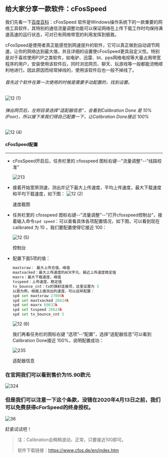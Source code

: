 <!--
author: thyme
date: 2020-03-31
title: cFosSpeed
tags:  
category: 软件分享
status: publish   
summary: 
-->


## 给大家分享一款软件：cFosSpeed



我们先看一下[百度百科](https://baike.baidu.com/item/cfosspeed/5913606?fr=aladdin)：cFosSpeed 软件是Windows操作系统下的一款重要的网络工具软件，其特别的通信流量调整功能可以保证网络在上传下载工作时均保持满速高速的运行状态，可对已有网络带宽的利用发挥到极致。

cFosSpeed是使用者真正能感觉到网速提升的软件，它可以真正做到自动调节网速，让你的网络达到最大值，并且详细的设置使cFosSpeed更具自定义性。特别是对于喜欢使用P2P之类软件，如电驴、迅雷、bt、pps网络电视等大量占用带宽程序的用户，安装使用该软件后，同时浏览网页、聊天、玩游戏等一般都能流畅顺利地进行。因此原因而经常掉线的，使用该软件后也一般不掉线了。 

###### 首先这个软件在第一次使用的时候是需要手动配置的，找到设置。

![12 (1)](http://www.thyme.org.cn\blog\img\121.png)

###### 弹出网页后，左侧目录选择“适配器信息”，会看到Calibration Done 是 10%(Poor)，所以接下来我们得自己配置一下，让Calibration Done接近 100%

![12 (4)](http://www.thyme.org.cn\blog\img\124.png)





#### cFosSpeed配置

------

- cFosSpeed开启后，任务栏里的 cfosspeed 图标右键--"流量调整"--"线路校准"

  ![213](http://www.thyme.org.cn\blog\img\213.png)

- 接着开始宽带测速，测出并记下最大上传速度，平均上传速度，最大下载速度和平均下载速度，如下图：
  ![12 (2)](http://www.thyme.org.cn\blog\img\122.png)

  

  速度截图

  

- 任务栏里的 cfosspeed 图标右键--"流量调整"--"打开cfosspeed控制台"，接着输入命令`spd speed`：可以查看具体各项配置情况，如下图，可以看到现在 calibrated 为 10 ，我们要配置使得它接近 100：


  ![12 (5)](http://www.thyme.org.cn\blog\img\125.png)

  控制台

  

- 配置下面5项的值：

  ```python
  maxtxraw： 最大上传总值，峰值
  maxtxacked：最大上传速度的ACK字元，接近上传速度稳定值
  maxrx：最大下载速度，峰值
  txspeed：上传速度，稳定值
  tx_bounce_cnt：tx的弹射连接项，这里设置为 5
  以我为例，根据上面测出的速度，可以这样配置：
  spd set maxtxraw 27000k
  spd set maxtxacked 26624k
  spd set maxrx 69632k
  spd set txspeed 26624k
  spd set tx_bounce_cnt 5
  ```

  ![12 (6)](http://www.thyme.org.cn\blog\img\126.png)

  

  我们再看任务栏的图标右键 “选项”--“配置”，选择“适配器信息”可以看到Calibration Done接近 100%，说明配置成功：

  ![235](http://www.thyme.org.cn\blog\img\235.png)

  适配器信息



### 在官网我们可以看到售价为15.90欧元

![324](http://www.thyme.org.cn\blog\img\324.png)

### 但是我们可以注意一下这个条款，没错在2020年4月13日之前，我们可以免费获得cForSpeed的终身授权。

![36](http://www.thyme.org.cn\blog\img\36.png)



赶紧试试吧！

> 注：Calibration会稍稍波动，正常，只要接近100即可。
>
> 软件下载链接：https://www.cfos.de/en/index.htm 